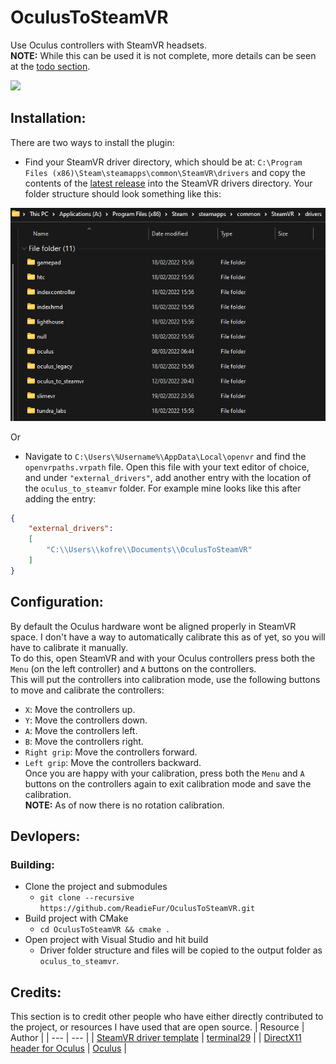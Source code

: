 # OculusToSteamVR
Use Oculus controllers with SteamVR headsets.  
**NOTE:** While this can be used it is not complete, more details can be seen at the [todo section](#todo).

<img src="assets/Demo.gif" width="720">  

## Installation:
There are two ways to install the plugin:

- Find your SteamVR driver directory, which should be at:
  `C:\Program Files (x86)\Steam\steamapps\common\SteamVR\drivers`
  and copy the contents of the [latest release](https://github.com/ReadieFur/OculusToSteamVR/releases/latest) into the SteamVR drivers directory. Your folder structure should look something like this:
<img src="assets/plugins_dir.png" width="720">  

Or  
- Navigate to `C:\Users\%Username%\AppData\Local\openvr` and find the `openvrpaths.vrpath` file. Open this file with your text editor of choice, and under `"external_drivers"`, add another entry with the location of the `oculus_to_steamvr` folder. For example mine looks like this after adding the entry:

```json
{
	"external_drivers": 
	[
		"C:\\Users\\kofre\\Documents\\OculusToSteamVR"
	]
}
```

## Configuration:
By default the Oculus hardware wont be aligned properly in SteamVR space. I don't have a way to automatically calibrate this as of yet, so you will have to calibrate it manually.  
To do this, open SteamVR and with your Oculus controllers press both the `Menu` (on the left controller) and `A` buttons on the controllers.  
This will put the controllers into calibration mode, use the following buttons to move and calibrate the controllers:  
- `X`: Move the controllers up.
- `Y`: Move the controllers down.
- `A`: Move the controllers left.
- `B`: Move the controllers right.
- `Right grip`: Move the controllers forward.
- `Left grip`: Move the controllers backward.  
Once you are happy with your calibration, press both the `Menu` and `A` buttons on the controllers again to exit calibration mode and save the calibration.  
**NOTE:** As of now there is no rotation calibration.

## Devlopers:
### Building:
- Clone the project and submodules
	- `git clone --recursive https://github.com/ReadieFur/OculusToSteamVR.git`
- Build project with CMake
	- `cd OculusToSteamVR && cmake .`
- Open project with Visual Studio and hit build
	- Driver folder structure and files will be copied to the output folder as `oculus_to_steamvr`.

## Credits:
This section is to credit other people who have either directly contributed to the project, or resources I have used that are open source.
| Resource | Author |
| --- | --- |
| [SteamVR driver template](https://github.com/terminal29/Simple-OpenVR-Driver-Tutorial) | [terminal29](https://github.com/terminal29/) |
| [DirectX11 header for Oculus](https://developer.oculus.com/documentation/native/pc/dg-vr-focus/) | [Oculus](https://developer.oculus.com/documentation/native/pc/) |

